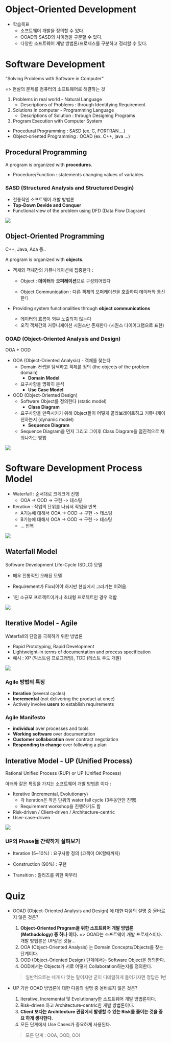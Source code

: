 Object-Oriented Development
====

- 학습목표
  - 소프트웨어 개발을 정의할 수 있다.
  - OOAD와 SASD의 차이점을 구분할 수 있다.
  - 다양한 소프트웨어 개발 방법론/프로세스를 구분하고 정리할 수 있다.

# Software Development

"Solving Problems with Software in Computer"

=> 현실의 문제를 컴퓨터의 소프트웨어로 해결하는 것

1. Problems in real world - Natural Language
   - Descriptions of Problems : through Identifying Requirement
2. Solutions in computer - Programming Language
   - Descriptions of Solution : through Designing Programs
3. Program Execution with Computer System



- Procedural Programming : SASD (ex. C, FORTRAN....)
- Object-oriented Programming : OOAD (ex. C++, java ...)



## Procedural Programming

A program is organized with **procedures**.

- Procedure/Function : statements changing values of variables

### SASD (Structured Analysis and Structured Desgin)

- 전통적인 소프트웨어 개발 방법론
- **Top-Down Devide and Conquer**
- Functional view of the problem using DFD (Data Flow Diagram)

![](./images/03_01_PP_SASD_DFD.png)

## Object-Oriented Programming

C++, Java, Ada 등..

A program is organized with **objects**.

- 객체와 객체간의 커뮤니케이션에 집중한다 :

  - Object : **데이터**와 **오퍼레이션**으로 구성되어있다

  - Object Communication : 다른 객체의 오퍼레이션을 호출하여 데이터와 통신한다

- Providing system functionalities through **object communications**
  - 데이터의 흐름이 외부 노출되지 않는다
  - 오직 객체간의 커뮤니케이션 시퀀스만 존재한다 (시퀀스 다이어그램으로 표현)



### OOAD (Object-Oriented Analysis and Design)

OOA + OOD

- OOA (Object-Oriented Analysis) - 객체를 찾는다 
  - Domain 컨셉을 탐색하고 객체를 정의 (the objects of the problem domain)
    - **Domain Model**
  - 요구사항을 명확히 분석
    - **Use Case Model**
- OOD (Object-Oriented Design)
  - Software Object를 정의한다 (static model)
    - **Class Diagram**
  - 요구사항을 만족시키기 위해 Object들이 어떻게 콜라보레이트하고 커뮤니케이션하는지 (dynamic model)
    - **Sequence Diagram**
  - Sequence Diagram을 먼저 그리고 그이후 Class Diagram을 점진적으로 채워나가는 방법

![](./images/03_02_OOAD_OOA_OOD_Example.png)

# Software Development Process Model

- Waterfall : 순서대로 크게크게 진행
  - OOA  -> OOD -> 구현 -> 테스팅
- Iteration : 작업의 단위를 나눠서 작업을 반복
  - A기능에 대해서 OOA -> OOD -> 구현 -> 테스팅
  - B기능에 대해서 OOA -> OOD -> 구현 -> 테스팅
  - ... 반복

![](./images/03_03_Software_Process_Model.png)

## Waterfall Model

Software Development Life-Cycle (SDLC) 모델

- 매우 전통적인 오래된 모델

- Requirement가 Fix되어야 하지만 현실에서 그러기는 어려움
- 1인 소규모 프로젝트이거나 초대형 프로젝트인 경우 적합

![](./images/03_04_waterfall.png)

## Iterative Model - Agile

Waterfall의 단점을 극복하기 위한 방법론

- Rapid Prototyping, Rapid Development
- Lightweight-in terms of documentation and process specification
- 예시 : XP (익스트림 프로그래밍), TDD (테스트 주도 개발)

![](./images/03_05_iteractive_model_agile.png)

### Agile 방법의 특징 

- **Iterative** (several cycles)
- **Incremental** (not delivering the product at once)
- Actively involve **users** to establish requirements

### Agile Manifesto

- **individual** over processes and tools
- **Working software** over documentation
- **Customer collaboration** over contract negotiation
- **Responding to change** over following a plan



## Interative Model - UP (Unified Process)

Rational Unified Process (RUP) or UP (Unified Process)

아래와 같은 특징을 가지는 소프트웨어 개발 방법론 이다 : 

- Iterative (Incremental, Evolutionary)
  - 각 Iteration은 작은 단위의 water fall cycle (3주동안만 진행)
  - Requirement workshop을 진행하기도 함
- Risk-driven / Client-driven / Architecture-centric
- User-case-driven

![](./images/03_06_interactive_model_UP.png)

### UP의 Phase들 간략하게 살펴보기

- Iteration (5~10%) : 요구사항 정의 (고객이 OK할때까지)
- Construction (90%) : 구현 

- Transition : 릴리즈를 위한 마무리



# Quiz

- OOAD (Object-Oriented Analysis and Design) 에 대한 다음의 설명 중 올바르지 않은 것은?
  1. **Object-Oriented Program을 위한 소프트웨어 개발 방법론 (Methodology) 중 하나 이다.** => OOAD는 소프트웨어 개발 프로세스이다. 개발 방법론은 UP같은 것들...
  2. OOA (Object-Oriented Analysis) 는 Domain Concepts/Objects를 찾는 단계이다.
  3. OOD (Object-Oriented Design) 단계에서는 Software Object을 정의한다.
  4. OOD에서는 Objects가 서로 어떻게 Collaboration하는지를 정의한다.
  
  > 일반적으로는 네개 다 맞는 말이지만 굳이 디테일하게 들어가자면 정답은 1번
  
- UP 기반 OOAD 방법론에 대한 다음의 설명 중 올바르지 않은 것은?
  1. Iterative, Incremental 및 Evolutionary한 소프트웨어 개발 방법론이다.
  2. Risk-driven 하고 Architecture-centric한 개발 방법론이다.
  3. **Client 보다는 Architecture 관점에서 발생할 수 있는 Risk를 줄이는 것을 중요 하게 생각한다.**
  4. 모든 단계에서 Use Cases가 중요하게 사용된다.
  
  > 모든 단계 : OOA, OOD, OOI
